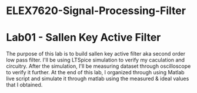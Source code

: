 # ELEX7620-Signal-Processing-Filter

# Lab01 - Sallen Key Active Filter
The purpose of this lab is to build sallen key active filter aka second order low pass filter.
I'll be using LTSpice simulation to verify my caculation and circuitry. After the simulation, I'll be measuring dataset through oscilloscope to verify it further.
At the end of this lab, I organized through using Matlab live script and simulate it through matlab using the measured & ideal values that I obtained.
